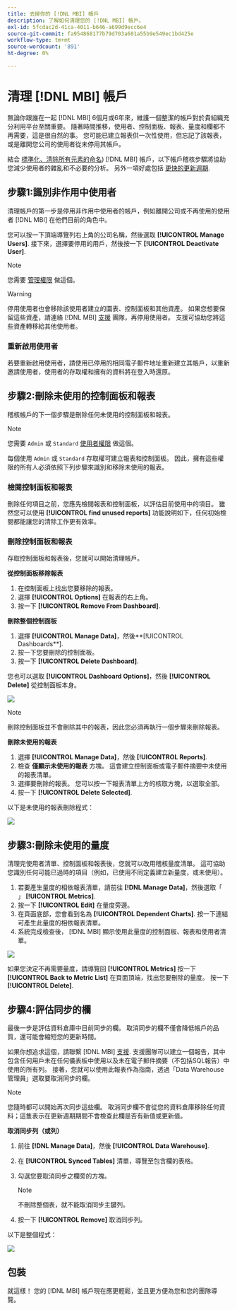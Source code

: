 ```yaml
---
title: 去掉你的 [!DNL MBI] 帳戶
description: 了解如何清理您的 [!DNL MBI] 帳戶。
exl-id: 5fcdac2d-41ca-4011-b646-a699d9ecc6e4
source-git-commit: fa954868177b79d703a601a55b9e549ec1bd425e
workflow-type: tm+mt
source-wordcount: '891'
ht-degree: 0%

---
```


# 清理 [!DNL MBI] 帳戶

無論你跟誰在一起 [!DNL MBI] 6個月或6年來，維護一個整潔的帳戶對於貴組織充分利用平台至關重要。 隨著時間推移，使用者、控制面板、報表、量度和欄都不再需要，這是很自然的事。 您可能已建立報表供一次性使用，但忘記了該報表，或是離開您公司的使用者從未停用其帳戶。

結合 [標準化、清除所有元素的命名](../best-practices/naming-elements.md)) [!DNL MBI] 帳戶，以下帳戶稽核步驟將協助您減少使用者的雜亂和不必要的分析。 另外一項好處包括 [更快的更新週期](../best-practices/reduce-update-cycle-time.md).

## 步驟1:識別非作用中使用者

清理帳戶的第一步是停用非作用中使用者的帳戶，例如離開公司或不再使用的使用者 [!DNL MBI] 在他們目前的角色中。

您可以按一下頂端導覽列右上角的公司名稱，然後選取 **[!UICONTROL Manage Users]**. 接下來，選擇要停用的用戶，然後按一下 **[!UICONTROL Deactivate User]**.

>[!NOTE]
>
>您需要 [管理權限](../administrator/user-management/user-management.md) 做這個。

>[!WARNING]
>
>停用使用者也會移除該使用者建立的圖表、控制面板和其他資產。 如果您想要保留這些資產，請連絡 [!DNL MBI] [支援](../guide-overview.md) 團隊，再停用使用者。 支援可協助您將這些資產轉移給其他使用者。

### 重新啟用使用者

若要重新啟用使用者，請使用已停用的相同電子郵件地址重新建立其帳戶，以重新邀請使用者，使用者的存取權和擁有的資料將在登入時還原。

## 步驟2:刪除未使用的控制面板和報表

稽核帳戶的下一個步驟是刪除任何未使用的控制面板和報表。

>[!NOTE]
>
>您需要 `Admin` 或 `Standard` [使用者權限](../administrator/user-management/user-management.md) 做這個。

每個使用 `Admin` 或 `Standard` 存取權可建立報表和控制面板。 因此，擁有這些權限的所有人必須依照下列步驟來識別和移除未使用的報表。

### 檢閱控制面板和報表

刪除任何項目之前，您應先檢閱報表和控制面板，以評估目前使用中的項目。 雖然您可以使用 **[!UICONTROL find unused reports]** 功能說明如下，任何初始檢閱都能讓您的清除工作更有效率。

### 刪除控制面板和報表

存取控制面板和報表後，您就可以開始清理帳戶。

**從控制面板移除報表**

1. 在控制面板上找出您要移除的報表。
1. 選擇 **[!UICONTROL Options]** 在報表的右上角。
1. 按一下 **[!UICONTROL Remove From Dashboard]**.

**刪除整個控制面板**

1. 選擇 **[!UICONTROL Manage Data]**，然後**[!UICONTROL Dashboards**].
1. 按一下您要刪除的控制面板。
1. 按一下 **[!UICONTROL Delete Dashboard]**.

您也可以選取 **[!UICONTROL Dashboard Options]**，然後 **[!UICONTROL Delete]** 從控制面板本身。

![](../../mbi/assets/Delete_from_dashboard.png)

>[!NOTE]
>
>刪除控制面板並不會刪除其中的報表，因此您必須再執行一個步驟來刪除報表。

**刪除未使用的報表**

1. 選擇 **[!UICONTROL Manage Data]**，然後 **[!UICONTROL Reports]**.
1. 檢查 **僅顯示未使用的報表** 方塊。 這會建立控制面板或電子郵件摘要中未使用的報表清單。
1. 選擇要刪除的報表。 您可以按一下報表清單上方的核取方塊，以選取全部。
1. 按一下 **[!UICONTROL Delete Selected]**.

以下是未使用的報表刪除程式：

![](../../mbi/assets/unused_reports.png)

## 步驟3:刪除未使用的量度

清理完使用者清單、控制面板和報表後，您就可以改用稽核量度清單。 這可協助您識別任何可能已過時的項目（例如，已使用不同定義建立新量度，或未使用）。

1. 若要產生量度的相依報表清單，請前往 **[!DNL Manage Data]**，然後選取「 」 **[!UICONTROL Metrics]**.
1. 按一下 **[!UICONTROL Edit]** 在量度旁邊。
1. 在頁面底部，您會看到名為 **[!UICONTROL Dependent Charts]**. 按一下連結可產生此量度的相依報表清單。
1. 系統完成檢查後， [!DNL MBI] 顯示使用此量度的控制面板、報表和使用者清單。

![](../../mbi/assets/report_dependecies.png)

如果您決定不再需要量度，請導覽回 **[!UICONTROL Metrics]** 按一下 **[!UICONTROL Back to Metric List]** 在頁面頂端，找出您要刪除的量度。 按一下 **[!UICONTROL Delete]**.

## 步驟4:評估同步的欄

最後一步是評估資料倉庫中目前同步的欄。 取消同步的欄不僅會降低帳戶的品質，還可能會縮短您的更新時間。

如果你想追求這個，請聯繫 [!DNL MBI] [支援](../guide-overview.md). 支援團隊可以建立一個報告，其中包含任何用戶未在任何儀表板中使用以及未在電子郵件摘要（不包括SQL報告）中使用的所有列。 接著，您就可以使用此報表作為指南，透過「Data Warehouse管理員」選取要取消同步的欄。

>[!NOTE]
>
>您隨時都可以開始再次同步這些欄。 取消同步欄不會從您的資料倉庫移除任何資料；這隻表示在更新週期期間不會檢查此欄是否有新值或更新值。

**取消同步列（或列）**

1. 前往 **[!DNL Manage Data]**，然後 **[!UICONTROL Data Warehouse]**.
1. 在 **[!UICONTROL Synced Tables]** 清單，導覽至包含欄的表格。
1. 勾選您要取消同步之欄旁的方塊。
   >[!NOTE]
   >
   >不刪除整個表，就不能取消同步主鍵列。

1. 按一下 **[!UICONTROL Remove]** 取消同步列。

以下是整個程式：

![](../../mbi/assets/drop_column.png)

## 包裝

就這樣！ 您的 [!DNL MBI] 帳戶現在應更輕鬆，並且更方便為您和您的團隊導覽。
